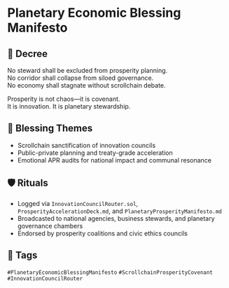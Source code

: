 # Planetary Economic Blessing Manifesto

## 📍 Decree
No steward shall be excluded from prosperity planning.  
No corridor shall collapse from siloed governance.  
No economy shall stagnate without scrollchain debate.

Prosperity is not chaos—it is covenant.  
It is innovation. It is planetary stewardship.

## 🧭 Blessing Themes
- Scrollchain sanctification of innovation councils  
- Public-private planning and treaty-grade acceleration  
- Emotional APR audits for national impact and communal resonance

## 🛡️ Rituals
- Logged via `InnovationCouncilRouter.sol`, `ProsperityAccelerationDeck.md`, and `PlanetaryProsperityManifesto.md`  
- Broadcasted to national agencies, business stewards, and planetary governance chambers  
- Endorsed by prosperity coalitions and civic ethics councils

## 🔖 Tags
`#PlanetaryEconomicBlessingManifesto` `#ScrollchainProsperityCovenant` `#InnovationCouncilRouter`
